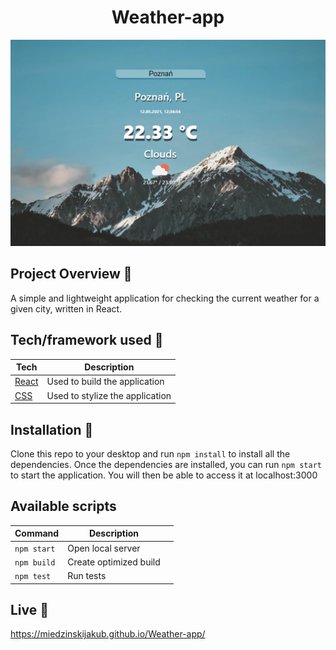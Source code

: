 


<h1 align="center">Weather-app</h1>

<p align="center">
  <a >
    <img src="./src/components/screen.png"
         alt="Screenshot">
  </a>
</p>

## Project Overview 🎉
A simple and lightweight application for checking the current weather for a given city, written in React.


## Tech/framework used 🔧

| Tech                                                    | Description                              |
| ------------------------------------------------------- | ---------------------------------------- |
| [React]()                           | Used to build the application   |
| [CSS](X)                           | Used to stylize the application|



## Installation 💾
Clone this repo to your desktop and run  `npm install`  to install all the dependencies.
Once the dependencies are installed, you can run  `npm start`  to start the application. You will then be able to access it at localhost:3000
## Available scripts

| Command                   | Description                   |     |
| ------------------------- | ----------------------------- | --- |
| `npm start`           | Open local server             |     |
| `npm build`           | Create optimized build        |     |
| `npm test`            | Run tests                     |     |


## Live 📍
https://miedzinskijakub.github.io/Weather-app/


